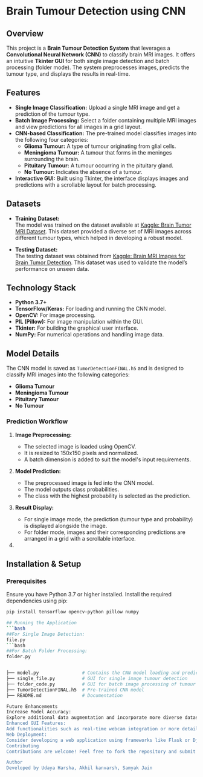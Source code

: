 # Brain Tumour Detection using CNN

## Overview
This project is a **Brain Tumour Detection System** that leverages a **Convolutional Neural Network (CNN)** to classify brain MRI images. It offers an intuitive **Tkinter GUI** for both single image detection and batch processing (folder mode). The system preprocesses images, predicts the tumour type, and displays the results in real-time.

## Features
- **Single Image Classification:** Upload a single MRI image and get a prediction of the tumour type.
- **Batch Image Processing:** Select a folder containing multiple MRI images and view predictions for all images in a grid layout.
- **CNN-based Classification:** The pre-trained model classifies images into the following four categories:
  - **Glioma Tumour:** A type of tumour originating from glial cells.
  - **Meningioma Tumour:** A tumour that forms in the meninges surrounding the brain.
  - **Pituitary Tumour:** A tumour occurring in the pituitary gland.
  - **No Tumour:** Indicates the absence of a tumour.
- **Interactive GUI:** Built using Tkinter, the interface displays images and predictions with a scrollable layout for batch processing.

## Datasets
- **Training Dataset:**  
  The model was trained on the dataset available at [Kaggle: Brain Tumor MRI Dataset](https://www.kaggle.com/datasets/masoudnickparvar/brain-tumor-mri-dataset). This dataset provided a diverse set of MRI images across different tumour types, which helped in developing a robust model.
  
- **Testing Dataset:**  
  The testing dataset was obtained from [Kaggle: Brain MRI Images for Brain Tumor Detection](https://www.kaggle.com/datasets/navoneel/brain-mri-images-for-brain-tumor-detection). This dataset was used to validate the model’s performance on unseen data.

## Technology Stack
- **Python 3.7+**
- **TensorFlow/Keras:** For loading and running the CNN model.
- **OpenCV:** For image processing.
- **PIL (Pillow):** For image manipulation within the GUI.
- **Tkinter:** For building the graphical user interface.
- **NumPy:** For numerical operations and handling image data.

## Model Details
The CNN model is saved as `TumorDetectionFINAL.h5` and is designed to classify MRI images into the following categories:
- **Glioma Tumour**
- **Meningioma Tumour**
- **Pituitary Tumour**
- **No Tumour**

### Prediction Workflow
1. **Image Preprocessing:**  
   - The selected image is loaded using OpenCV.
   - It is resized to 150x150 pixels and normalized.
   - A batch dimension is added to suit the model's input requirements.
   
2. **Model Prediction:**  
   - The preprocessed image is fed into the CNN model.
   - The model outputs class probabilities.
   - The class with the highest probability is selected as the prediction.
   
3. **Result Display:**  
   - For single image mode, the prediction (tumour type and probability) is displayed alongside the image.
   - For folder mode, images and their corresponding predictions are arranged in a grid with a scrollable interface.
  
4. 

## Installation & Setup
### Prerequisites
Ensure you have Python 3.7 or higher installed. Install the required dependencies using pip:
```bash
pip install tensorflow opencv-python pillow numpy

## Running the Application
```bash
##For Single Image Detection:
file.py
```bash
##For Batch Folder Processing:
folder.py


├── model.py                # Contains the CNN model loading and prediction logic
├── single_file.py          # GUI for single image tumour detection
├── folder_code.py          # GUI for batch image processing of tumour detection
├── TumorDetectionFINAL.h5  # Pre-trained CNN model
├── README.md               # Documentation

Future Enhancements
Increase Model Accuracy:
Explore additional data augmentation and incorporate more diverse datasets to improve the model's robustness.
Enhanced GUI Features:
Add functionalities such as real-time webcam integration or more detailed visual analytics.
Web Deployment:
Consider developing a web application using frameworks like Flask or Django for broader accessibility.
Contributing
Contributions are welcome! Feel free to fork the repository and submit a pull request with your improvements.

Author
Developed by Udaya Harsha, Akhil kanvarsh, Samyak Jain
